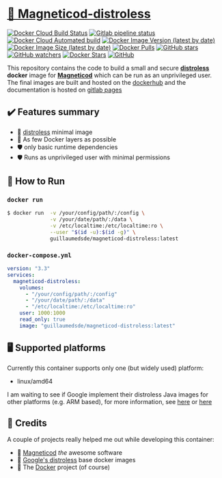 # [🐋 Magneticod-distroless](https://github.com/guillaumedsde/magneticod-distroless)

[![Docker Cloud Build Status](https://img.shields.io/docker/cloud/build/guillaumedsde/magneticod-distroless)](https://hub.docker.com/r/guillaumedsde/magneticod-distroless/builds)
[![Gitlab pipeline status](https://img.shields.io/gitlab/pipeline/guillaumedsde/magneticod-distroless?label=documentation)](https://guillaumedsde.gitlab.io/magneticod-distroless/)
[![Docker Cloud Automated build](https://img.shields.io/docker/cloud/automated/guillaumedsde/magneticod-distroless)](https://hub.docker.com/r/guillaumedsde/magneticod-distroless/builds)
[![Docker Image Version (latest by date)](https://img.shields.io/docker/v/guillaumedsde/magneticod-distroless)](https://hub.docker.com/r/guillaumedsde/magneticod-distroless/tags)
[![Docker Image Size (latest by date)](https://img.shields.io/docker/image-size/guillaumedsde/magneticod-distroless)](https://hub.docker.com/r/guillaumedsde/magneticod-distroless)
[![Docker Pulls](https://img.shields.io/docker/pulls/guillaumedsde/magneticod-distroless)](https://hub.docker.com/r/guillaumedsde/magneticod-distroless)
[![GitHub stars](https://img.shields.io/github/stars/guillaumedsde/magneticod-distroless?label=Github%20stars)](https://github.com/guillaumedsde/magneticod-distroless)
[![GitHub watchers](https://img.shields.io/github/watchers/guillaumedsde/magneticod-distroless?label=Github%20Watchers)](https://github.com/guillaumedsde/magneticod-distroless)
[![Docker Stars](https://img.shields.io/docker/stars/guillaumedsde/magneticod-distroless)](https://hub.docker.com/r/guillaumedsde/magneticod-distroless)
[![GitHub](https://img.shields.io/github/license/guillaumedsde/magneticod-distroless)](https://github.com/guillaumedsde/magneticod-distroless/blob/master/LICENSE.md)

This repository contains the code to build a small and secure **[distroless](https://github.com/GoogleContainerTools/distroless)** **docker** image for **[Magneticod](https://github.com/Magneticod/Magneticod)** which can be run as an unprivileged user.
The final images are built and hosted on the [dockerhub](https://hub.docker.com/r/guillaumedsde/magneticod-distroless) and the documentation is hosted on [gitlab pages](https://guillaumedsde.gitlab.io/magneticod-distroless/)

## ✔️ Features summary

- 🥑 [distroless](https://github.com/GoogleContainerTools/distroless) minimal image
- 🤏 As few Docker layers as possible
- 🛡️ only basic runtime dependencies
- 🛡️ Runs as unprivileged user with minimal permissions

## 🏁 How to Run

### `docker run`

```bash
$ docker run  -v /your/config/path/:/config \
              -v /your/date/path/:/data \
              -v /etc/localtime:/etc/localtime:ro \
              --user "$(id -u):$(id -g)" \
              guillaumedsde/magneticod-distroless:latest
```

### `docker-compose.yml`

```yaml
version: "3.3"
services:
  magneticod-distroless:
    volumes:
      - "/your/config/path/:/config"
      - "/your/date/path/:/data"
      - "/etc/localtime:/etc/localtime:ro"
    user: 1000:1000
    read_only: true
    image: "guillaumedsde/magneticod-distroless:latest"
```

## 🖥️ Supported platforms

Currently this container supports only one (but widely used) platform:

- linux/amd64

I am waiting to see if Google implement their distroless Java images for other platforms (e.g. ARM based), for more information, see [here](https://github.com/GoogleContainerTools/distroless/issues/406) or [here](https://github.com/GoogleContainerTools/distroless/issues/377)

## 🙏 Credits

A couple of projects really helped me out while developing this container:

- 💽 [Magneticod](https://github.com/boramalper/magnetico) _the_ awesome software
- 🥑 [Google's distroless](https://github.com/GoogleContainerTools/distroless) base docker images
- 🐋 The [Docker](https://github.com/docker) project (of course)
